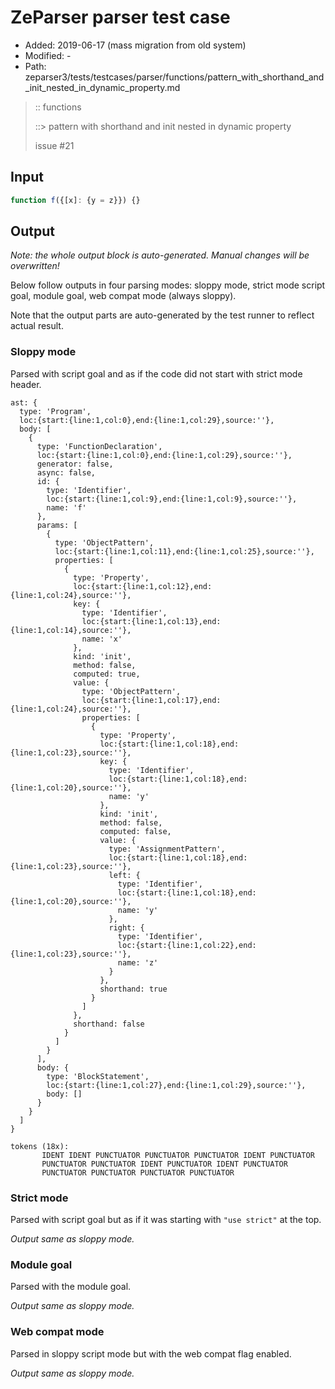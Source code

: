 # ZeParser parser test case

- Added: 2019-06-17 (mass migration from old system)
- Modified: -
- Path: zeparser3/tests/testcases/parser/functions/pattern_with_shorthand_and_init_nested_in_dynamic_property.md

> :: functions
>
> ::> pattern with shorthand and init nested in dynamic property
>
> issue #21

## Input

`````js
function f({[x]: {y = z}}) {}
`````

## Output

_Note: the whole output block is auto-generated. Manual changes will be overwritten!_

Below follow outputs in four parsing modes: sloppy mode, strict mode script goal, module goal, web compat mode (always sloppy).

Note that the output parts are auto-generated by the test runner to reflect actual result.

### Sloppy mode

Parsed with script goal and as if the code did not start with strict mode header.

`````
ast: {
  type: 'Program',
  loc:{start:{line:1,col:0},end:{line:1,col:29},source:''},
  body: [
    {
      type: 'FunctionDeclaration',
      loc:{start:{line:1,col:0},end:{line:1,col:29},source:''},
      generator: false,
      async: false,
      id: {
        type: 'Identifier',
        loc:{start:{line:1,col:9},end:{line:1,col:9},source:''},
        name: 'f'
      },
      params: [
        {
          type: 'ObjectPattern',
          loc:{start:{line:1,col:11},end:{line:1,col:25},source:''},
          properties: [
            {
              type: 'Property',
              loc:{start:{line:1,col:12},end:{line:1,col:24},source:''},
              key: {
                type: 'Identifier',
                loc:{start:{line:1,col:13},end:{line:1,col:14},source:''},
                name: 'x'
              },
              kind: 'init',
              method: false,
              computed: true,
              value: {
                type: 'ObjectPattern',
                loc:{start:{line:1,col:17},end:{line:1,col:24},source:''},
                properties: [
                  {
                    type: 'Property',
                    loc:{start:{line:1,col:18},end:{line:1,col:23},source:''},
                    key: {
                      type: 'Identifier',
                      loc:{start:{line:1,col:18},end:{line:1,col:20},source:''},
                      name: 'y'
                    },
                    kind: 'init',
                    method: false,
                    computed: false,
                    value: {
                      type: 'AssignmentPattern',
                      loc:{start:{line:1,col:18},end:{line:1,col:23},source:''},
                      left: {
                        type: 'Identifier',
                        loc:{start:{line:1,col:18},end:{line:1,col:20},source:''},
                        name: 'y'
                      },
                      right: {
                        type: 'Identifier',
                        loc:{start:{line:1,col:22},end:{line:1,col:23},source:''},
                        name: 'z'
                      }
                    },
                    shorthand: true
                  }
                ]
              },
              shorthand: false
            }
          ]
        }
      ],
      body: {
        type: 'BlockStatement',
        loc:{start:{line:1,col:27},end:{line:1,col:29},source:''},
        body: []
      }
    }
  ]
}

tokens (18x):
       IDENT IDENT PUNCTUATOR PUNCTUATOR PUNCTUATOR IDENT PUNCTUATOR
       PUNCTUATOR PUNCTUATOR IDENT PUNCTUATOR IDENT PUNCTUATOR
       PUNCTUATOR PUNCTUATOR PUNCTUATOR PUNCTUATOR
`````

### Strict mode

Parsed with script goal but as if it was starting with `"use strict"` at the top.

_Output same as sloppy mode._

### Module goal

Parsed with the module goal.

_Output same as sloppy mode._

### Web compat mode

Parsed in sloppy script mode but with the web compat flag enabled.

_Output same as sloppy mode._
